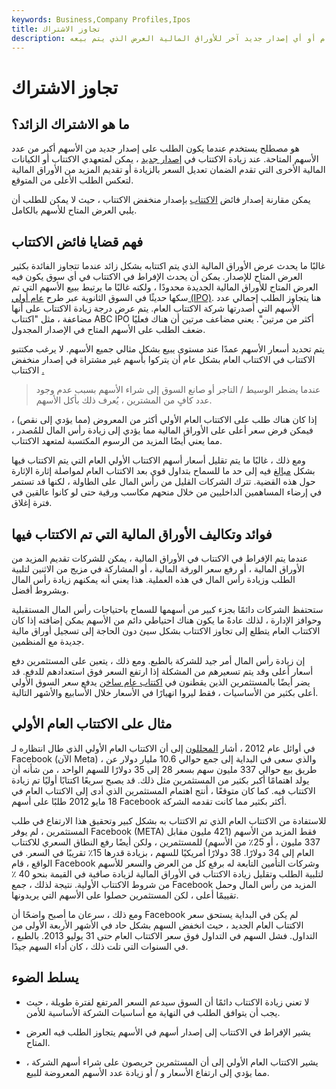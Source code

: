 ```yaml
---
keywords: Business,Company Profiles,Ipos
title: تجاوز الاشتراك
description: يتم تجاوز الاكتتاب عندما يتجاوز الطلب على الاكتتاب العام أو أي إصدار جديد آخر للأوراق المالية العرض الذي يتم بيعه.
---
```


# تجاوز الاشتراك
## ما هو الاشتراك الزائد؟

هو مصطلح يستخدم عندما يكون الطلب على إصدار جديد من الأسهم أكبر من عدد الأسهم المتاحة. عند زيادة الاكتتاب في [إصدار جديد](/newissue) ، يمكن لمتعهدي الاكتتاب أو الكيانات المالية الأخرى التي تقدم الضمان تعديل السعر بالزيادة أو تقديم المزيد من الأوراق المالية لتعكس الطلب الأعلى من المتوقع.

يمكن مقارنة إصدار فائض [الاكتتاب](/undersubscribed) بإصدار منخفض الاكتتاب ، حيث لا يمكن للطلب أن يلبي العرض المتاح للأسهم بالكامل.

## فهم قضايا فائض الاكتتاب

غالبًا ما يحدث عرض الأوراق المالية الذي يتم اكتتابه بشكل زائد عندما تتجاوز الفائدة بكثير العرض المتاح للإصدار. يمكن أن يحدث الإفراط في الاكتتاب في أي سوق يكون فيه العرض المتاح للأوراق المالية الجديدة محدودًا ، ولكنه غالبًا ما يرتبط ببيع الأسهم التي تم سكها حديثًا في السوق الثانوية عبر طرح [عام أولي (IPO)](/ipo). هنا يتجاوز الطلب إجمالي عدد الأسهم التي أصدرتها شركة الاكتتاب العام. يتم عرض درجة زيادة الاكتتاب على أنها مضاعفة ، مثل "اكتتاب ABC IPO أكثر من مرتين". يعني مضاعف مرتين أن هناك فعليًا ضعف الطلب على الأسهم المتاح في الإصدار المجدول.

يتم تحديد أسعار الأسهم عمدًا عند مستوى يبيع بشكل مثالي جميع الأسهم. لا يرغب مكتتبو الاكتتاب في الاكتتاب العام بشكل عام أن يتركوا بأسهم غير مشتراة في إصدار منخفض الاكتتاب [.](/underwriter)

> عندما يضطر الوسيط / التاجر أو صانع السوق إلى شراء الأسهم بسبب عدم وجود عدد كافٍ من المشترين ، يُعرف ذلك بأكل الأسهم.

>

إذا كان هناك طلب على الاكتتاب العام الأولي أكثر من المعروض (مما يؤدي إلى نقص) ، فيمكن فرض سعر أعلى على الأوراق المالية مما يؤدي إلى زيادة رأس المال للمُصدر ، مما يعني أيضًا المزيد من الرسوم المكتسبة لمتعهد الاكتتاب.

ومع ذلك ، غالبًا ما يتم تقليل أسعار أسهم الاكتتاب الأولي العام التي يتم الاكتتاب فيها بشكل [مبالغ](/underpricing) فيه إلى حد ما للسماح بتداول قوي بعد الاكتتاب العام لمواصلة إثارة الإثارة حول هذه القضية. تترك الشركات القليل من رأس المال على الطاولة ، لكنها قد تستمر في إرضاء المساهمين الداخليين من خلال منحهم مكاسب ورقية حتى لو كانوا عالقين في فترة إغلاق.

## فوائد وتكاليف الأوراق المالية التي تم الاكتتاب فيها

عندما يتم الإفراط في الاكتتاب في الأوراق المالية ، يمكن للشركات تقديم المزيد من الأوراق المالية ، أو رفع سعر الورقة المالية ، أو المشاركة في مزيج من الاثنين لتلبية الطلب وزيادة رأس المال في هذه العملية. هذا يعني أنه يمكنهم زيادة رأس المال وبشروط أفضل.

ستحتفظ الشركات دائمًا بجزء كبير من أسهمها للسماح باحتياجات رأس المال المستقبلية وحوافز الإدارة ، لذلك عادةً ما يكون هناك احتياطي دائم من الأسهم يمكن إضافته إذا كان الاكتتاب العام يتطلع إلى تجاوز الاكتتاب بشكل سيئ دون الحاجة إلى تسجيل أوراق مالية جديدة مع المنظمين.

إن زيادة رأس المال أمر جيد للشركة بالطبع. ومع ذلك ، يتعين على المستثمرين دفع أسعار أعلى وقد يتم تسعيرهم من المشكلة إذا ارتفع السعر فوق استعدادهم للدفع. قد يضر أيضًا بالمستثمرين الذين يقطنون في [اكتتاب عام ساخن](/hotipo) يدفع سعر السوق الأولي أعلى بكثير من الأساسيات ، فقط ليروا انهيارًا في الأسعار خلال الأسابيع والأشهر التالية.

## مثال على الاكتتاب العام الأولي

في أوائل عام 2012 ، أشار [المحللون](/analyst) إلى أن الاكتتاب العام الأولي الذي طال انتظاره لـ Facebook (الآن Meta) ، والذي سعى في البداية إلى جمع حوالي 10.6 مليار دولار عن طريق بيع حوالي 337 مليون سهم بسعر 28 إلى 35 دولارًا للسهم الواحد ، من شأنه أن يولد اهتمامًا أكبر بكثير من المستثمرين مثل ذلك. قد يصبح سريعًا اكتتابًا أوليًا تم زيادة الاكتتاب فيه. كما كان متوقعًا ، أنتج اهتمام المستثمرين الذي أدى إلى الاكتتاب العام في 18 مايو 2012 طلبًا على أسهم Facebook أكثر بكثير مما كانت تقدمه الشركة.

للاستفادة من الاكتتاب العام الذي تم الاكتتاب به بشكل كبير وتحقيق هذا الارتفاع في طلب المستثمرين ، لم يوفر Facebook (META) فقط المزيد من الأسهم (421 مليون مقابل 337 مليون ، أو 25٪ من الأسهم) للمستثمرين ، ولكن أيضًا رفع النطاق السعري للاكتتاب العام إلى 34 دولارًا. 38 دولارًا أمريكيًا للسهم ، بزيادة قدرها 15٪ تقريبًا في السعر. في الواقع ، قام Facebook وشركات التأمين التابعة له برفع كل من العرض والسعر للأسهم لتلبية الطلب وتقليل زيادة الاكتتاب في الأوراق المالية لزيادة صافية في القيمة بنحو 40 ٪ من شروط الاكتتاب الأولية. نتيجة لذلك ، جمع Facebook المزيد من رأس المال وحمل تقييمًا أعلى ، لكن المستثمرين حصلوا على الأسهم التي يريدونها.

ومع ذلك ، سرعان ما أصبح واضحًا أن Facebook لم يكن في البداية يستحق سعر الاكتتاب العام الجديد ، حيث انخفض السهم بشكل حاد في الأشهر الأربعة الأولى من التداول. فشل السهم في التداول فوق سعر الاكتتاب العام حتى 31 يوليو 2013. بالطبع ، في السنوات التي تلت ذلك ، كان أداء السهم جيدًا.

## يسلط الضوء

- لا تعني زيادة الاكتتاب دائمًا أن السوق سيدعم السعر المرتفع لفترة طويلة ، حيث يجب أن يتوافق الطلب في النهاية مع أساسيات الشركة الأساسية للأمن.

- يشير الإفراط في الاكتتاب إلى إصدار أسهم في الأسهم يتجاوز الطلب فيه العرض المتاح.

- يشير الاكتتاب العام الأولي إلى أن المستثمرين حريصون على شراء أسهم الشركة ، مما يؤدي إلى ارتفاع الأسعار و / أو زيادة عدد الأسهم المعروضة للبيع.

